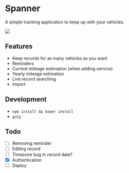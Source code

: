# Spanner

A simple tracking application to keep up with your vehicles.

![](http://cl.ly/image/0v1A2s2N2W1m/Screen%20Shot%202014-11-25%20at%2010.56.18%20AM.png)

## Features

* Keep records for as many vehicles as you want
* Reminders
* Current mileage estimation (when adding service)
* Yearly mileage estimation
* Live record searching
* Import

## Development

* `npm install && bower install`
* `gulp`

## Todo

* [ ] Removing reminder
* [ ] Editing record
* [ ] Timezone bug in record date?
* [x] Authentication
* [ ] Deploy

